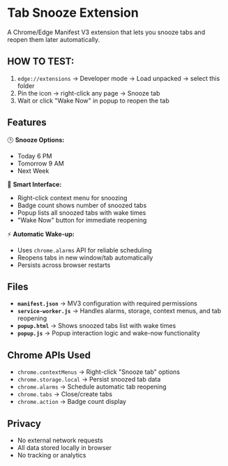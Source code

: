 # Tab Snooze Extension

A Chrome/Edge Manifest V3 extension that lets you snooze tabs and reopen them later automatically.

## HOW TO TEST:

1. `edge://extensions` → Developer mode → Load unpacked → select this folder
2. Pin the icon → right-click any page → Snooze tab
3. Wait or click "Wake Now" in popup to reopen the tab

## Features

🕒 **Snooze Options:**

- Today 6 PM
- Tomorrow 9 AM
- Next Week

📱 **Smart Interface:**

- Right-click context menu for snoozing
- Badge count shows number of snoozed tabs
- Popup lists all snoozed tabs with wake times
- "Wake Now" button for immediate reopening

⚡ **Automatic Wake-up:**

- Uses `chrome.alarms` API for reliable scheduling
- Reopens tabs in new window/tab automatically
- Persists across browser restarts

## Files

- **`manifest.json`** → MV3 configuration with required permissions
- **`service-worker.js`** → Handles alarms, storage, context menus, and tab reopening
- **`popup.html`** → Shows snoozed tabs list with wake times
- **`popup.js`** → Popup interaction logic and wake-now functionality

## Chrome APIs Used

- `chrome.contextMenus` → Right-click "Snooze tab" options
- `chrome.storage.local` → Persist snoozed tab data
- `chrome.alarms` → Schedule automatic tab reopening
- `chrome.tabs` → Close/create tabs
- `chrome.action` → Badge count display

## Privacy

- No external network requests
- All data stored locally in browser
- No tracking or analytics

